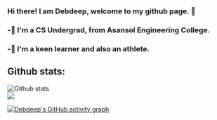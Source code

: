 ### Hi there! I am Debdeep, welcome to my github page. 👋

<!--
**Debdeep1/Debdeep1** is a ✨ _special_ ✨ repository because its `README.md` (this file) appears on your GitHub profile.

Here are some ideas to get you started:

- 🔭 I’m currently working on ...
- 🌱 I’m currently learning ...
- 👯 I’m looking to collaborate on ...
- 🤔 I’m looking for help with ...
- 💬 Ask me about ...
- 📫 How to reach me: ...
- 😄 Pronouns: ...
- ⚡ Fun fact: ...
-->
<h3>-🔭 I'm a CS Undergrad, from Asansol Engineering College. </h3> 
<h3>-🌱 I'm a keen learner and also an athlete.</h3>


<!-- My contributions -->
## Github stats:
![Github stats](https://github-readme-stats.vercel.app/api?username=Debdeep1&theme=midnight-purple)  
<img align="center" src="https://github-readme-streak-stats.herokuapp.com/?user=Debdeep1&theme=midnight-purple" />



[![Debdeep's GitHub activity graph](https://activity-graph.herokuapp.com/graph?username=Debdeep1&theme=xcode)](https://github.com/Debdeep1)



